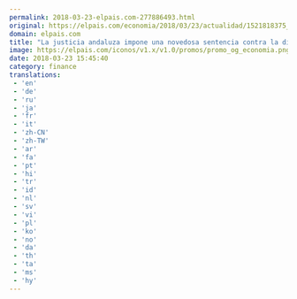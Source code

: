 ```yaml
---
permalink: 2018-03-23-elpais.com-277886493.html
original: https://elpais.com/economia/2018/03/23/actualidad/1521818375_422157.html#?ref=rss&format=simple&link=link
domain: elpais.com
title: "La justicia andaluza impone una novedosa sentencia contra la discriminación salarial a las mujeres"
image: https://elpais.com/iconos/v1.x/v1.0/promos/promo_og_economia.png
date: 2018-03-23 15:45:40
category: finance
translations: 
 - 'en'
 - 'de'
 - 'ru'
 - 'ja'
 - 'fr'
 - 'it'
 - 'zh-CN'
 - 'zh-TW'
 - 'ar'
 - 'fa'
 - 'pt'
 - 'hi'
 - 'tr'
 - 'id'
 - 'nl'
 - 'sv'
 - 'vi'
 - 'pl'
 - 'ko'
 - 'no'
 - 'da'
 - 'th'
 - 'ta'
 - 'ms'
 - 'hy'
---
```


